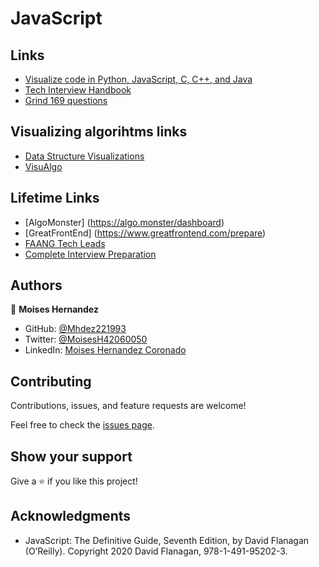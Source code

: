 # JavaScript


## Links
* [Visualize code in Python, JavaScript, C, C++, and Java](https://pythontutor.com/visualize.html#mode=display)
* [Tech Interview Handbook](https://www.techinterviewhandbook.org/)
* [Grind 169 questions](https://www.techinterviewhandbook.org/grind75?weeks=26&hours=10)

## Visualizing algorihtms links
* [Data Structure Visualizations](https://www.cs.usfca.edu/~galles/visualization/Algorithms.html)
* [VisuAlgo](https://visualgo.net/en)

## Lifetime Links
* [AlgoMonster] (https://algo.monster/dashboard)
* [GreatFrontEnd] (https://www.greatfrontend.com/prepare)
* [FAANG Tech Leads](https://www.faangtechleads.com/purchases)
* [Complete Interview Preparation](https://practice.geeksforgeeks.org/batch/cip-1?tab=Chapters)

## Authors

👤 **Moises Hernandez**

- GitHub: [@Mhdez221993](https://github.com/Mhdez221993)
- Twitter: [@MoisesH42060050](https://twitter.com/MoisesH42060050)
- LinkedIn: [Moises Hernandez Coronado](https://www.linkedin.com/in/moises-hernandez-9bbb17145/)

## Contributing

Contributions, issues, and feature requests are welcome!

Feel free to check the [issues page](https://github.com/Mhdez221993/JavaScript/issues).

## Show your support
Give a ⭐️ if you like this project!

## Acknowledgments

- JavaScript: The Definitive Guide, Seventh Edition, by David Flanagan (O’Reilly). Copyright 2020 David Flanagan, 978-1-491-95202-3.
